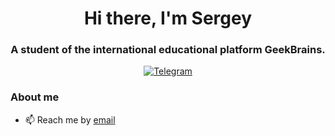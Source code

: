 <div id="header" align="center">
	<h1>Hi there, I'm Sergey </h1>
	<h3>A student of the international educational platform GeekBrains.</h3>
</div>
<div id="socials" align="center">
	<a href="https://t.me/NorthernAvenue">
		<img src="https://img.shields.io/badge/Telegram-blue?style=for-the-badge&logo=telegram&logoColor=blue" alt="Telegram"/>
	</a>
</div>

### About me
- 📫 Reach me by [email](excusemegod@gmail.com)
